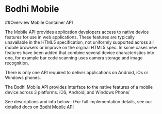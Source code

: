 
# Bodhi Mobile

##Overview
Mobile Container API

The Mobile API provides application developers access to native device features for use in web applications. These features are typically unavailable in the HTML5 specification, not uniformly supported across all mobile browsers or improve on the orginal HTML5 spec. In some cases new features have been added that combine several device characteristics into one, for example bar code scanning uses camera storage and image recognition.

There is only one API required to deliver applications on Android, iOs or Windows phones.


The Bodhi Mobile API provides interface to the native features of a mobile device across 3 platforms. iOS, Android, and Windows Phone/

See descriptions and info below:: (For full implementation details, see our detailed docs on [Bodhi Mobile API](http://mobileapi.bodhi.space)